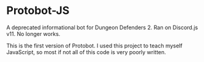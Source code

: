 # Protobot-JS
A deprecated informational bot for Dungeon Defenders 2. Ran on Discord.js v11. No longer works.

This is the first version of Protobot. I used this project to teach myself JavaScript, so most if not all of this code is very poorly written.
